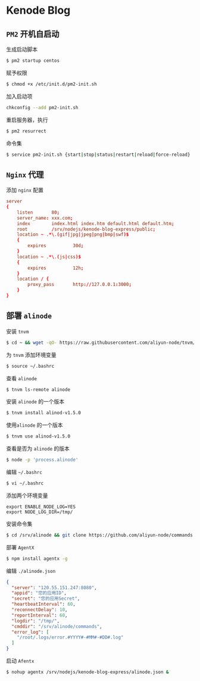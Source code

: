 # Kenode Blog

## `PM2` 开机自启动

生成启动脚本
```bash
$ pm2 startup centos
```

赋予权限
```bash
$ chmod +x /etc/init.d/pm2-init.sh
```

加入启动项
```bash
chkconfig --add pm2-init.sh
```

重启服务器，执行
```bash
$ pm2 resurrect
```

命令集
```bash
$ service pm2-init.sh {start|stop|status|restart|reload|force-reload}
```

## `Nginx` 代理

添加 `nginx` 配置
```conf
server
{
	listen       80;
	server_name: xxx.com;
	index        index.html index.htm default.html default.htm;
	root         /srv/nodejs/kenode-blog-express/public;
	location ~ .*\.(gif|jpg|jpeg|png|bmp|swf)$
	{
		expires          30d;
	}
	location ~ .*\.(js|css)$
	{
		expires          12h;
	}
	location / {
		proxy_pass       http://127.0.0.1:3000;
	}
}
```


## 部署 `alinode`

安装 `tnvm`
```bash
$ cd ~ && wget -qO- https://raw.githubusercontent.com/aliyun-node/tnvm/master/install.sh | bash
```

为 `tnvm` 添加环境变量
```bash
$ source ~/.bashrc
```

查看 `alinode`
```bash
$ tnvm ls-remote alinode
```

安装 `alinode` 的一个版本
```bash
$ tnvm install alinod-v1.5.0
```

使用`alinode` 的一个版本
```bash
$ tnvm use alinod-v1.5.0
```

查看是否为 `alinode` 的版本
```bash
$ node -p 'process.alinode'
```

编辑 `~/.bashrc`
```bash
$ vi ~/.bashrc
```

添加两个环境变量
```
export ENABLE_NODE_LOG=YES
export NODE_LOG_DIR=/tmp/
```

安装命令集
```bash
$ cd /srv/alinode && git clone https://github.com/aliyun-node/commands.git
```

部署 `AgentX`
```bash
$ npm install agentx -g
```

编辑 `./alinode.json`
```json
{
  "server": "120.55.151.247:8080",
  "appid": "您的应用ID",
  "secret": "您的应用Secret",
  "heartbeatInterval": 60,
  "reconnectDelay": 10,
  "reportInterval": 60,
  "logdir": "/tmp/",
  "cmddir": "/srv/alinode/commands",
  "error_log": [
    "/root/.logs/error.#YYYY#-#MM#-#DD#.log"
  ]
}
```

启动 `Afentx`
```bash
$ nohup agentx /srv/nodejs/kenode-blog-express/alinode.json &
```
